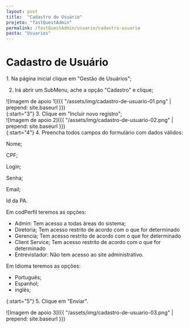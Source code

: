 ```yaml
---
layout: post
title:  "Cadastro de Usuário"
projeto: "fastQuestAdmin"
permalink: /fastQuestAdmin/usuario/cadastro-usuario
pasta: "Usuarios"
---
```

# Cadastro de Usuário

<div class="row" markdown="1">
<div class="6u 12u$(small)" markdown="1">
1. Na página inicial clique em "Gestão de Usuários";

2. Irá abrir um SubMenu, ache a opção "Cadastro" e clique;
</div>
<div class="6u 12u$(small)" markdown="1">
![Imagem de apoio 1]({{ "/assets/img/cadastro-de-usuario-01.png" | prepend: site.baseurl }})
</div>                               
</div>

<div class="row" markdown="1">
<div class="6u 12u$(small)" markdown="1">
{:start="3"}
3. Clique em "Incluir novo registro";
</div>
<div class="6u 12u$(small)" markdown="1">
![Imagem de apoio 2]({{ "/assets/img/cadastro-de-usuario-02.png" | prepend: site.baseurl }})
</div>                               
</div>

<div class="row" markdown="1">
<div class="6u 12u$(small)" markdown="1">
{:start="4"}
4. Preencha todos campos do formulário com dados válidos:
  
  Nome;
  
  CPF;
  
  Login;
  
  Senha;
  
  Email;
  
  Id da PA.

Em codPerfil teremos as opções:

- Admin: Tem acesso a todas áreas do sistema;
- Diretoria; Tem acesso restrito de acordo com o que for determinado
- Gerencia; Tem acesso restrito de acordo com o que for determinado
- Client Service; Tem acesso restrito de acordo com o que for determinado
- Entrevistador: Não tem acesso ao site administrativo.

Em Idioma teremos as opções:

- Português;
- Espanhol;
- inglês;

{:start="5"}
5. Clique em "Enviar".
</div>
<div class="6u 12u$(small)" markdown="1">
![Imagem de apoio 3]({{ "/assets/img/cadastro-de-usuario-03.png" | prepend: site.baseurl }})
</div>                               
</div>
